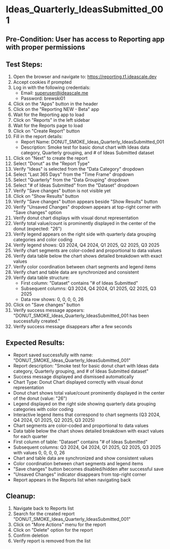 # Ideas_Quarterly_IdeasSubmitted_001

## Pre-Condition: User has access to Reporting app with proper permissions

## Test Steps:
1. Open the browser and navigate to: https://reporting.t1.ideascale.dev
2. Accept cookies if prompted
3. Log in with the following credentials:
   - Email: superuser@ideascale.me
   - Password: brewski01
4. Click on the "Apps" button in the header
5. Click on the "Reporting NEW - Beta" app
6. Wait for the Reporting app to load
7. Click on "Reports" in the left sidebar
8. Wait for the Reports page to load
9. Click on "Create Report" button
10. Fill in the report details:
    - Report Name: DONUT_SMOKE_Ideas_Quarterly_IdeasSubmitted_001
    - Description: Smoke test for basic donut chart with Ideas data category, Quarterly grouping, and # of Ideas Submitted dataset
11. Click on "Next" to create the report
12. Select "Donut" as the "Report Type"
13. Verify "Ideas" is selected from the "Data Category" dropdown
14. Select "Last 365 Days" from the "Time Frame" dropdown
15. Select "Quarterly" from the "Data Grouping" dropdown
16. Select "# of Ideas Submitted" from the "Dataset" dropdown
17. Verify "Save changes" button is not visible yet
18. Click on "Show Results" button
19. Verify "Save changes" button appears beside "Show Results" button
20. Verify "Unsaved Changes" dropdown appears at top-right corner with "Save changes" option
21. Verify donut chart displays with visual donut representation
22. Verify total value/count is prominently displayed in the center of the donut (expected: "26")
23. Verify legend appears on the right side with quarterly data grouping categories and color coding
24. Verify legend shows: Q3 2024, Q4 2024, Q1 2025, Q2 2025, Q3 2025
25. Verify chart segments are color-coded and proportional to data values
26. Verify data table below the chart shows detailed breakdown with exact values
27. Verify color coordination between chart segments and legend items
28. Verify chart and table data are synchronized and consistent
29. Verify data table structure:
    - First column: "Dataset" contains "# of Ideas Submitted"
    - Subsequent columns: Q3 2024, Q4 2024, Q1 2025, Q2 2025, Q3 2025
    - Data row shows: 0, 0, 0, 0, 26
30. Click on "Save changes" button
31. Verify success message appears: "DONUT_SMOKE_Ideas_Quarterly_IdeasSubmitted_001 has been successfully created."
32. Verify success message disappears after a few seconds

## Expected Results:
- Report saved successfully with name: "DONUT_SMOKE_Ideas_Quarterly_IdeasSubmitted_001"
- Report description: "Smoke test for basic donut chart with Ideas data category, Quarterly grouping, and # of Ideas Submitted dataset"
- Success message displayed and dismissed automatically
- Chart Type: Donut Chart displayed correctly with visual donut representation
- Donut chart shows total value/count prominently displayed in the center of the donut (value: "26")
- Legend displayed on the right side showing quarterly data grouping categories with color coding
- Interactive legend items that correspond to chart segments (Q3 2024, Q4 2024, Q1 2025, Q2 2025, Q3 2025)
- Chart segments are color-coded and proportional to data values
- Data table below the chart shows detailed breakdown with exact values for each quarter
- First column of table: "Dataset" contains "# of Ideas Submitted"
- Subsequent columns: Q3 2024, Q4 2024, Q1 2025, Q2 2025, Q3 2025 with values 0, 0, 0, 0, 26
- Chart and table data are synchronized and show consistent values
- Color coordination between chart segments and legend items
- "Save changes" button becomes disabled/hidden after successful save
- "Unsaved Changes" indicator disappears from top-right corner
- Report appears in the Reports list when navigating back

## Cleanup:
1. Navigate back to Reports list
2. Search for the created report "DONUT_SMOKE_Ideas_Quarterly_IdeasSubmitted_001"
3. Click on "More Actions" menu for the report
4. Click on "Delete" option for the report
5. Confirm deletion
6. Verify report is removed from the list